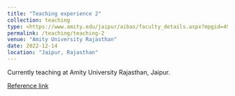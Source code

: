 ```yaml
---
title: "Teaching experience 2"
collection: teaching
type: <https://www.amity.edu/jaipur/aibas/faculty_details.aspx?mpgid=497&pgidtrail=497&facultyid=4503>
permalink: /teaching/teaching-2
venue: "Amity University Rajasthan"
date: 2022-12-14
location: "Jaipur, Rajasthan"
---
```


Currently teaching at Amity University Rajasthan, Jaipur.

[Reference link](https://www.amity.edu/jaipur/aibas/faculty_details.aspx?mpgid=497&pgidtrail=497&facultyid=4503)
